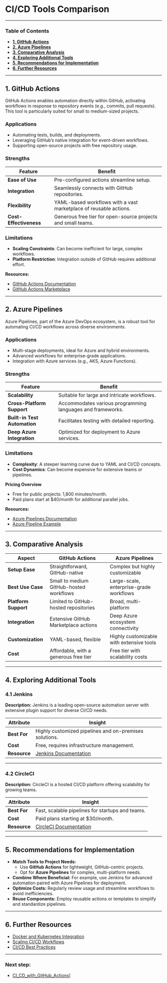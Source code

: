 # **CI/CD Tools Comparison**

---
### **Table of Contents**

- [**1. GitHub Actions**](#1-github-actions)
- [**2. Azure Pipelines**](#2-azure-pipelines)
- [**3. Comparative Analysis**](#3-comparative-analysis)
- [**4. Exploring Additional Tools**](#4-exploring-additional-tools)
- [**5. Recommendations for Implementation**](#5-recommendations-for-implementation)
- [**6. Further Resources**](#6-further-resources)


---

## **1. GitHub Actions**

GitHub Actions enables automation directly within GitHub, activating workflows in response to repository events (e.g., commits, pull requests). This tool is particularly suited for small to medium-sized projects.

### **Applications**

- Automating tests, builds, and deployments.
- Leveraging GitHub’s native integration for event-driven workflows.
- Supporting open-source projects with free repository usage.

### **Strengths**

|Feature|Benefit|
|---|---|
|**Ease of Use**|Pre-configured actions streamline setup.|
|**Integration**|Seamlessly connects with GitHub repositories.|
|**Flexibility**|YAML-based workflows with a vast marketplace of reusable actions.|
|**Cost-Effectiveness**|Generous free tier for open-source projects and small teams.|

### **Limitations**

- **Scaling Constraints**: Can become inefficient for large, complex workflows.
- **Platform Restriction**: Integration outside of GitHub requires additional effort.

**Resources:**

- [GitHub Actions Documentation](https://docs.github.com/en/actions)
- [GitHub Actions Marketplace](https://github.com/marketplace?type=actions)

---

## **2. Azure Pipelines**

Azure Pipelines, part of the Azure DevOps ecosystem, is a robust tool for automating CI/CD workflows across diverse environments.

### **Applications**

- Multi-stage deployments, ideal for Azure and hybrid environments.
- Advanced workflows for enterprise-grade applications.
- Integration with Azure services (e.g., AKS, Azure Functions).

### **Strengths**

|Feature|Benefit|
|---|---|
|**Scalability**|Suitable for large and intricate workflows.|
|**Cross-Platform Support**|Accommodates various programming languages and frameworks.|
|**Built-in Test Automation**|Facilitates testing with detailed reporting.|
|**Deep Azure Integration**|Optimized for deployment to Azure services.|

### **Limitations**

- **Complexity**: A steeper learning curve due to YAML and CI/CD concepts.
- **Cost Dynamics**: Can become expensive for extensive teams or pipelines.

**Pricing Overview**

- Free for public projects: 1,800 minutes/month.
- Paid plans start at $40/month for additional parallel jobs.

**Resources:**

- [Azure Pipelines Documentation](https://learn.microsoft.com/en-us/azure/devops/pipelines/)
- [Azure Pipeline Example](https://learn.microsoft.com/en-us/composer/how-to-cicd)

---

## **3. Comparative Analysis**

|**Aspect**|**GitHub Actions**|**Azure Pipelines**|
|---|---|---|
|**Setup Ease**|Straightforward, GitHub-native|Complex but highly customizable|
|**Best Use Case**|Small to medium GitHub-hosted workflows|Large-scale, enterprise-grade workflows|
|**Platform Support**|Limited to GitHub-hosted repositories|Broad, multi-platform|
|**Integration**|Extensive GitHub Marketplace actions|Deep Azure ecosystem connectivity|
|**Customization**|YAML-based, flexible|Highly customizable with extensive tools|
|**Cost**|Affordable, with a generous free tier|Free tier with scalability costs|

---

## **4. Exploring Additional Tools**

### **4.1 Jenkins**

**Description:** Jenkins is a leading open-source automation server with extensive plugin support for diverse CI/CD needs.

|Attribute|Insight|
|---|---|
|**Best For**|Highly customized pipelines and on-premises solutions.|
|**Cost**|Free, requires infrastructure management.|
|**Resource**|[Jenkins Documentation](https://www.jenkins.io/doc/)|

---

### **4.2 CircleCI**

**Description:** CircleCI is a hosted CI/CD platform offering scalability for growing teams.

|Attribute|Insight|
|---|---|
|**Best For**|Fast, scalable pipelines for startups and teams.|
|**Cost**|Paid plans starting at $30/month.|
|**Resource**|[CircleCI Documentation](https://circleci.com/docs/)|

---

## **5. Recommendations for Implementation**

- **Match Tools to Project Needs:**
    - Use **GitHub Actions** for lightweight, GitHub-centric projects.
    - Opt for **Azure Pipelines** for complex, multi-platform needs.
- **Combine Where Beneficial:** For example, use Jenkins for advanced automation paired with Azure Pipelines for deployment.
- **Optimize Costs:** Regularly review usage and streamline workflows to avoid inefficiencies.
- **Reuse Components:** Employ reusable actions or templates to simplify and standardize pipelines.

---

## **6. Further Resources**

- [Docker and Kubernetes Integration](https://kubernetes.io/docs)
- [Scaling CI/CD Workflows](https://learn.microsoft.com/en-us/azure/devops/)
- [CI/CD Best Practices](https://learn.microsoft.com/en-us/devops/)

---
### Next step:
- [CI_CD_with_GitHub_Actions](CI_CD_with_GitHub_Actions.md)]
